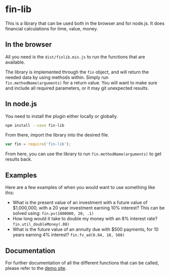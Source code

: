 # fin-lib
This is a library that can be used both in the browser and for node.js. It does financial calculations for time, value, money.

## In the browser
All you need is the `dist/finlib.min.js` to run the functions that are available.

The library is implemented through the `fin` object, and will return the needed data by using methods within. Simply run `fin.methodName(arguments)` for a return value. You will want to make sure and include all required parameters, or it may git unexpected results.

## In node.js
You need to install the plugin either locally or globally. 

```bash 
npm install --save fin-lib
```

From there, import the library into the desired file.

```javascript
var fin = require('fin-lib');
```

From here, you can use the library to run `fin.methodName(arguments)` to get results back.

## Examples
Here are a few examples of when you would want to use something like this:

* What is the present value of an investment with a future value of $1,000,000, with a 20 year investment earning 10% interest? This can be solved using: `fin.pv(1000000, 20, .1)`
* How long would it take to double my money with an 8% interest rate? `fin.util_doubleMoney(.08)`
* What is the future value of an annuity due with $500 payments, for 10 years earning 4% interest? `fin.fv_ad(0.04, 10, 500)`

## Documentation
For further documentation of all the different functions that can be called, please refer to the [demo site](http://nathanfrancy.github.io/fin-lib/).
